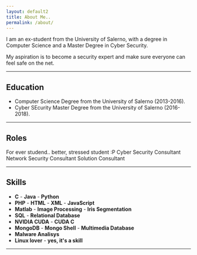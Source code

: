 ```yaml
---
layout: default2
title: About Me..
permalink: /about/
---
```


I am an ex-student from the University of Salerno, with a degree in Computer Science and a Master Degree in Cyber Security.

My aspiration is to become a security expert and make sure everyone can feel safe on the net.

***

## Education

* Computer Science Degree from the University of Salerno (2013-2016).
* Cyber SEcurity Master Degree from the University of Salerno (2016-2018).

***

## Roles

For ever studend.. better, stressed student :P
Cyber Security Consultant
Network Security Consultant
Solution Consultant

***

## Skills

* **C** - **Java** - **Python**
* **PHP** - **HTML** - **XML** - **JavaScript**
* **Matlab** - **Image Processing** - **Iris Segmentation**
* **SQL** - **Relational Database**
* **NVIDIA CUDA** - **CUDA C**
* **MongoDB** - **Mongo Shell** - **Multimedia Database**
* **Malware Analisys**  
* **Linux lover** - **yes, it's a skill**
    
***
    



